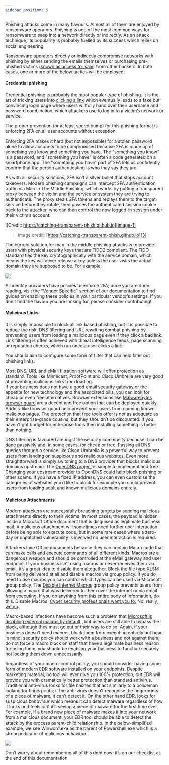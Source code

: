 ```yaml
---
sidebar_position: 5
---
```


Phishing attacks come in many flavours. Almost all of them are enjoyed by ransomware operators. Phishing is one of the most common ways for ransomware to seep into a network directly or indirectly. As an attack technique, its popularity is probably fuelled by its success which relies on social engineering.

Ransomware operators directly or indirectly compromise networks with phishing by either sending the emails themselves or purchasing pre-phished victims ([known as access for sale][1]) from other hackers. In both cases, one or more of the below tactics will be employed:


#### Credential phishing

Credential phishing is probably the most popular type of phishing. It is the art of tricking users into [clicking a link][2] which eventually leads to a fake but convincing login page where users willfully hand over their username and password combination, which attackers use to log in to a victim’s network or service. 

The proper prevention (or at least speed bump) for this phishing format is enforcing 2FA on all user accounts without exception. 

Enforcing 2FA makes it hard (but not impossible) for a stolen password alone to allow accounts to be compromised because 2FA is made up of something you know and something you have. The "something you know" is a password, and "something you have" is often a code generated on a smartphone app. The “something you have” part of 2FA lets us confidently confirm that the person authenticating is who they say they are.  
  
As with all security solutions, 2FA isn’t a silver bullet that stops account takeovers. Modern phishing campaigns can intercept 2FA authentication traffic via Man In The Middle Phishing, which works by putting a transparent proxy between the victim and the service or system they are trying to authenticate. The proxy steals 2FA tokens and replays them to the target service before they rotate, then passes the authenticated session cookie back to the attacker, who can then control the now logged-in session under their victim’s account. 

![Credit: https://catching-transparent-phish.github.io][image-1]
> Image credit: [https://catching-transparent-phish.github.io][3]

The current solution for man in the middle phishing attacks is to provide users with physical security keys that are FIDO2 compliant. The FIDO standard ties the key cryptographically with the service domain, which means the key will never release a key unless the user visits the actual domain they are supposed to be. For example: 

![][image-2]

All identity providers have policies to enforce 2FA; once you are done reading, visit the "Vendor Specific" section of our documentation to find guides on enabling these policies in your particular vendor’s settings. 
If you don’t find the flavour you are looking for, please consider contributing! 

#### Malicious Links  

It is simply impossible to block all link based phishing, but it is possible to reduce the risk. DNS filtering and URL rewriting combat phishing by preventing users from loading a malicious page even if they click a bad link.  Link filtering is often achieved with threat intelligence feeds, page scanning or reputation checks, which run once a user clicks a link.  

You should aim to configure some form of filter that can help filter out phishing links.  
  
Most DNS, URL and eMail filtration software will offer protection as standard. Tools like Mimecast, ProofPoint and Cisco Umbrella are very good at preventing malicious links from loading.   
If your business does not have a good email security gateway or the appetite for new technology and the associated bills, you can look for cheap or even free alternatives.  Browser extensions like [Malwarebytes browser guard][4]  are a decent and free option that can be deployed quickly. Addnis-like browser guard help prevent your users from opening known malicious pages. 
The protection that free tools offer is not as adequate as their enterprise-grade cousins, but they shouldn’t be discounted. If you haven’t got budget for enterprise tools then installing something is better than nothing. 

DNS filtering is favoured amongst the security community because it can be done passively and, in some cases, for cheap or free. Passing all DNS queries through a service like Cisco Umbrella is a powerful way to prevent users from landing on suspicious and malicious websites. Even more straightforward is simply switching to a DNS provider that blocks malicious domains upstream. The [OpenDNS project][5] is simple to implement and free. Changing your upstream provider to OpenDNS could help block phishing or other scams. If you have a fixed IP address, you can even customise the categories of websites you’d like to block for example you could prevent users from loading adult and known malicious domains entirely.


#### Malicious Attachments
Modern attackers are successfully breaching targets by sending malicious attachments directly to their victims. In most cases, the payload is hidden inside a Microsoft Office document that is disguised as legitimate business mail. A malicious attachment will sometimes need further user interaction before being able to execute code, but in some rare cases where a zero-day or unpatched vulnerability is involved no user interaction is required.   
  
Attackers love Office documents because they can contain Macro code that can make calls and execute commands of all different kinds. Macros are a dangerous weapon and should be controlled at the eMail gateway and user endpoint. If your business isn’t using macros or never receives them via email, it’s a great idea to [disable them altogether.][6] Block the file type.XLSM from being delivered at all and disable macros via group policy. If you do need to use macros you can control which types can be used via Microsoft group policy. The [Disable Internet Macros][7] group policy prevents users from allowing a macro that was delivered to them over the internet or via email from executing. If you do anything from this entire body of information, do this. Disable Macros. [Cyber security professionals want you to.][8] No, really, [we do][9].

Macro-based infections have become such a problem that [Microsoft is disabling external macros by default][10] , but users are still able to bypass the block, although they must go out of their way to do so. Again, if your business doesn’t need macros, block them from executing entirely but bear in mind; security policy should work with a business and not against them, do not force a macro block on staff that have a legitimate business reason for using them, you should be enabling your business to function securely not locking them down unnecessarily. 

Regardless of your macro-control policy, you should consider having some form of modern EDR software installed on your endpoints. Despite marketing material, no tool will ever give you 100% protection, but EDR will provide you with dramatically better protection than standard antivirus.  
Traditional anti-virus looks for file hashes that act similarly to a policeman looking for fingerprints; if the anti-virus doesn’t recognise the fingerprints of a piece of malware, it can’t detect it. On the other hand EDR, looks for suspicious _behaviour_ which means it can detect malware regardless of how it looks and feels or if it’s seeing a piece of malware for the first time ever. For example, if a brand new piece of malware makes it into your network from a malicious document, your EDR tool should be able to detect the attack by the process parent-child relationship. In the below-simplified example, we see Winword.exe as the parent of Powershell.exe which is a strong indicator of malicious behaviour.

![][image-3]



Don’t worry about remembering all of this right now; it’s on our checklist at the end of this documentation.




[1]:	https://www.techrepublic.com/article/for-sale-access-to-your-company-network-price-less-than-youd-think/
[2]:	https://i.ytimg.com/vi/vheFIrl1LAs/maxresdefault.jpg
[3]:	https://catching-transparent-phish.github.io
[4]:	https://www.malwarebytes.com/browserguard
[5]:	https://www.opendns.com
[6]:	https://4sysops.com/archives/restricting-or-blocking-office-2016-2019-macros-with-group-policy/
[7]:	https://www.cisecurity.org/white-papers/intel-insight-how-to-disable-macros/
[8]:	https://twitter.com/Hexacorn/status/1418634009060458500?s=20
[9]:	https://twitter.com/GovCERT_CH/status/1464148274823282697?s=20
[10]:	https://docs.microsoft.com/en-us/deployoffice/security/internet-macros-blocked

[image-1]:	https://catching-transparent-phish.github.io/img/mitmToolkitOverview.png
[image-2]:	/img/DocImages/2fakey.png
[image-3]:	/img/DocImages/process.png